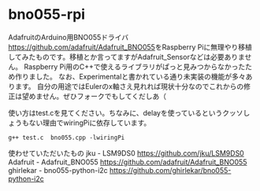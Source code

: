 ﻿# bno055-rpi
AdafruitのArduino用BNO055ドライバ<https://github.com/adafruit/Adafruit_BNO055>をRaspberry Piに無理やり移植してみたものです。移植とか言ってますがAdafruit_Sensorなどは必要ありません。
Raspberry Pi用のC++で使えるライブラリがぱっと見みつからなかったため作りました。
なお、Experimentalと書かれている通り未実装の機能が多々あります。
自分の用途ではEulerのx軸さえ見れれば現状十分なのでこれからの修正は望めません。ぜひフォークでもしてくだしあ（

使い方はtest.cを見てください。ちなみに、delayを使っているというクッソしょうもない理由でwiringPiに依存しています。
```bash:test.cのコンパイル方法
g++ test.c  bno055.cpp -lwiringPi
```

使わせていただいたもの
jku - LSM9DS0
 <https://github.com/jku/LSM9DS0>
Adafruit - Adafruit_BNO055
 <https://github.com/adafruit/Adafruit_BNO055>
ghirlekar - bno055-python-i2c
 <https://github.com/ghirlekar/bno055-python-i2c>
